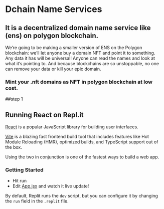 # Dchain Name Services
## It is a decentralized domain name service like (ens) on polygon blockchain.


We’re going to be making a smaller version of ENS on the Polygon blockchain: we’ll let anyone buy a domain NFT and point it to something. Any data it has will be universal! Anyone can read the names and look at what it’s pointing to. And because blockchains are so unstoppable, no one can remove your data or kill your epic domain.

### Mint your .nft domains as NFT in polygon blockchain at low cost.

##step 1





























## Running React on Repl.it

[React](https://reactjs.org/) is a popular JavaScript library for building user interfaces.

[Vite](https://vitejs.dev/) is a blazing fast frontend build tool that includes features like Hot Module Reloading (HMR), optimized builds, and TypeScript support out of the box.

Using the two in conjunction is one of the fastest ways to build a web app.

### Getting Started
- Hit run
- Edit [App.jsx](#src/App.jsx) and watch it live update!

By default, Replit runs the `dev` script, but you can configure it by changing the `run` field in the `.replit` file.
